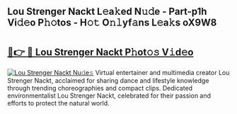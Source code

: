 ## Lou Strenger Nackt L𝚎a𝚔ed N𝚞𝚍e - Part-p1h Vi𝚍𝚎o P𝚑𝚘tos - H𝚘𝚝 O𝚗𝚕yf𝚊ns L𝚎a𝚔s oX9W8

# <h2><a href="http://kf13kcl.oniu.top/?m=Lou+Strenger+Nackt">🔗👉 🔴 Lou Strenger Nackt P𝚑ot𝚘𝚜 V𝚒d𝚎o</a></h2>

[![Lou Strenger Nackt Nu𝚍e𝚜](https://i.imgur.com/0qMVB7G.gif)](http://kf13kcl.oniu.top/?m=Lou+Strenger+Nackt)
Virtual entertainer and multimedia creator Lou Strenger Nackt, acclaimed for sharing dance and lifestyle knowledge through trending choreographies and compact clips. Dedicated environmentalist Lou Strenger Nackt, celebrated for their passion and efforts to protect the natural world.  
